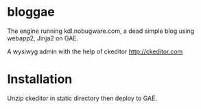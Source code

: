 bloggae
=======

The engine running kdl.nobugware.com, a dead simple blog using webapp2, Jinja2 on GAE.

A wysiwyg admin with the help of ckeditor http://ckeditor.com

Installation
============
Unzip ckeditor in static directory then deploy to GAE.
